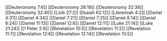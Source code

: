 [[Deuteronomy 7:6]]
[[Deuteronomy 26:19]]
[[Deuteronomy 32:36]]
[[Deuteronomy 32:40]]
[[Job 27:2]]
[[Isaiah 62:12]]
[[Jeremiah 4:2]]
[[Daniel 4:31]]
[[Daniel 4:34]]
[[Daniel 7:21]]
[[Daniel 7:25]]
[[Daniel 8:14]]
[[Daniel 8:24]]
[[Daniel 11:13]]
[[Daniel 12:6]]
[[Daniel 12:11]]
[[Luke 21:14]]
[[Luke 21:24]]
[[1 Peter 2:9]]
[[Revelation 10:5]]
[[Revelation 11:2]]
[[Revelation 11:7]]
[[Revelation 12:6]]
[[Revelation 12:14]]
[[Revelation 13:5]]
